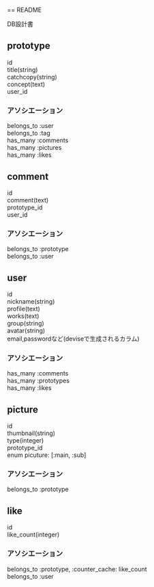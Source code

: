 == README

DB設計書

## prototype
  id  
  title(string)  
  catchcopy(string)  
  concept(text)  
  user_id  

### アソシエーション
  belongs_to :user  
  belongs_to :tag  
  has_many :comments  
  has_many :pictures  
  has_many :likes  


## comment
  id  
  comment(text)  
  prototype_id  
  user_id  

### アソシエーション
  belongs_to :prototype  
  belongs_to :user  


## user
  id  
  nickname(string)  
  profile(text)  
  works(text)  
  group(string)  
  avatar(string)  
  email,passwordなど(deviseで生成されるカラム)  

### アソシエーション
  has_many :comments  
  has_many :prototypes  
  has_many :likes  


## picture
  id  
  thumbnail(string)  
  type(integer)  
  prototype_id  
  enum picuture: [:main, :sub]  


### アソシエーション
  belongs_to :prototype  

## like
  id  
  like_count(integer)  

### アソシエーション
  belongs_to :prototype, :counter_cache: like_count  
  belongs_to :user  
  